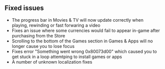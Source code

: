 ## Fixed issues
- The progress bar in Movies & TV will now update correctly when playing, rewinding or fast forwaring a video
- Fixes an issue where some currencies would fail to appear in-game after purchasing from the Store
- Scrolling to the bottom of the Games section in Games & Apps will no longer cause you to lose focus
- Fixes error "Something went wrong 0x80073d00" which caused you to get stuck in a loop attemtping to install games or apps
- A number of unknown localization fixes